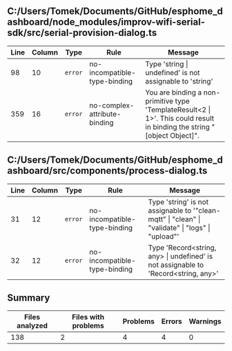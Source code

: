 
## C:/Users/Tomek/Documents/GitHub/esphome_dashboard/node_modules/improv-wifi-serial-sdk/src/serial-provision-dialog.ts

| Line | Column | Type    | Rule                         | Message                                          |
|------|--------|---------|------------------------------|--------------------------------------------------|
| 98   | 10     | `error` | no-incompatible-type-binding | Type 'string \| undefined' is not assignable to 'string' |
| 359  | 16     | `error` | no-complex-attribute-binding | You are binding a non-primitive type 'TemplateResult\<2 \| 1\>'. This could result in binding the string "[object Object]". |

## C:/Users/Tomek/Documents/GitHub/esphome_dashboard/src/components/process-dialog.ts

| Line | Column | Type    | Rule                         | Message                                          |
|------|--------|---------|------------------------------|--------------------------------------------------|
| 31   | 12     | `error` | no-incompatible-type-binding | Type 'string' is not assignable to '"clean-mqtt" \| "clean" \| "validate" \| "logs" \| "upload"' |
| 32   | 12     | `error` | no-incompatible-type-binding | Type 'Record\<string, any\> \| undefined' is not assignable to 'Record\<string, any\>' |

## Summary

| Files analyzed | Files with problems | Problems | Errors | Warnings |
|----------------|---------------------|----------|--------|----------|
| 138            | 2                   | 4        | 4      | 0        |
